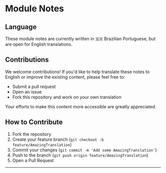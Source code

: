 # Module Notes

## Language

These module notes are currently written in 🇧🇷 Brazilian Portuguese, but are open for English translations.

## Contributions

We welcome contributions! If you'd like to help translate these notes to English or improve the existing content, please feel free to:

- Submit a pull request
- Open an issue
- Fork this repository and work on your own translation

Your efforts to make this content more accessible are greatly appreciated.

## How to Contribute

1. Fork the repository
2. Create your feature branch (`git checkout -b feature/AmazingTranslation`)
3. Commit your changes (`git commit -m 'Add some AmazingTranslation'`)
4. Push to the branch (`git push origin feature/AmazingTranslation`)
5. Open a Pull Request

---
